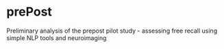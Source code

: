 # prePost
Preliminary analysis of the prepost pilot study - assessing free recall using simple NLP tools and neuroimaging
